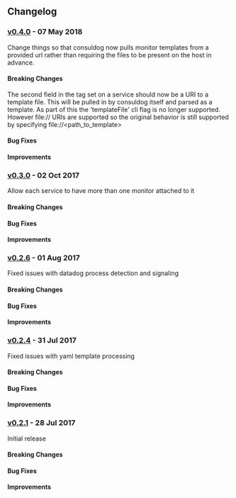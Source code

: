 ## Changelog
### [v0.4.0](https://github.com/dansteen/consuldog/releases/tag/v0.4.0) - 07 May 2018 
Change things so that consuldog now pulls monitor templates from a provided url rather than requiring the files to be present on the host in advance.

#### Breaking Changes
The second field in the tag set on a service should now be a URI to a template file.  This will be pulled in by consuldog itself and parsed as a template.   As part of this the 'templateFile' cli flag is no longer supported.  However file:// URIs are supported so the original behavior is still supported by specifying file://<path_to_template>

#### Bug Fixes

#### Improvements


### [v0.3.0](https://github.com/dansteen/consuldog/releases/tag/v0.3.0) - 02 Oct 2017 
Allow each service to have more than one monitor attached to it

#### Breaking Changes

#### Bug Fixes

#### Improvements

### [v0.2.6](https://github.com/dansteen/consuldog/releases/tag/v0.2.6) - 01 Aug 2017 
Fixed issues with datadog process detection and signaling

#### Breaking Changes

#### Bug Fixes

#### Improvements

### [v0.2.4](https://github.com/dansteen/consuldog/releases/tag/v0.2.4) - 31 Jul 2017
Fixed issues with yaml template processing

#### Breaking Changes

#### Bug Fixes

#### Improvements

### [v0.2.1](https://github.com/dansteen/consuldog/releases/tag/v0.2.1) - 28 Jul 2017
Initial release

#### Breaking Changes

#### Bug Fixes

#### Improvements


